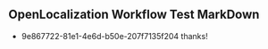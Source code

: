 ## OpenLocalization Workflow Test MarkDown
* 9e867722-81e1-4e6d-b50e-207f7135f204 thanks!

<!--HONumber=Jul16_HO3-->


